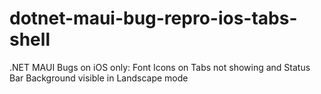 # dotnet-maui-bug-repro-ios-tabs-shell
.NET MAUI Bugs on iOS only: Font Icons on Tabs not showing and Status Bar Background visible in Landscape mode
